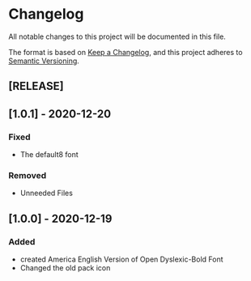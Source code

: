 # Changelog
All notable changes to this project will be documented in this file.

The format is based on [Keep a Changelog](https://keepachangelog.com/en/1.0.0/),
and this project adheres to [Semantic Versioning](https://semver.org/spec/v2.0.0.html).

## [RELEASE]

## [1.0.1] - 2020-12-20
### Fixed
- The default8 font

### Removed
- Unneeded Files

## [1.0.0] - 2020-12-19
### Added
- created America English Version of Open Dyslexic-Bold Font
- Changed the old pack icon